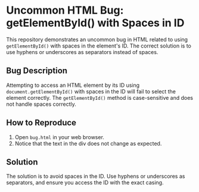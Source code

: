 # Uncommon HTML Bug: getElementById() with Spaces in ID

This repository demonstrates an uncommon bug in HTML related to using `getElementById()` with spaces in the element's ID.  The correct solution is to use hyphens or underscores as separators instead of spaces.

## Bug Description
Attempting to access an HTML element by its ID using `document.getElementById()` with spaces in the ID will fail to select the element correctly. The `getElementById()` method is case-sensitive and does not handle spaces correctly. 

## How to Reproduce
1. Open `bug.html` in your web browser.
2. Notice that the text in the div does not change as expected. 

## Solution
The solution is to avoid spaces in the ID. Use hyphens or underscores as separators, and ensure you access the ID with the exact casing.
